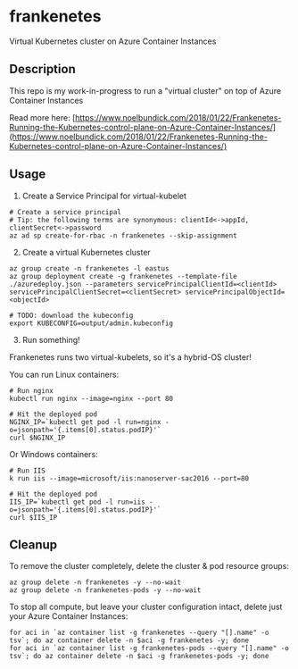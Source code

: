 # frankenetes

Virtual Kubernetes cluster on Azure Container Instances

## Description

This repo is my work-in-progress to run a "virtual cluster" on top of Azure Container Instances

Read more here:
[https://www.noelbundick.com/2018/01/22/Frankenetes-Running-the-Kubernetes-control-plane-on-Azure-Container-Instances/](https://www.noelbundick.com/2018/01/22/Frankenetes-Running-the-Kubernetes-control-plane-on-Azure-Container-Instances/)

## Usage

1. Create a Service Principal for virtual-kubelet

```shell
# Create a service principal
# Tip: the following terms are synonymous: clientId<->appId, clientSecret<->password
az ad sp create-for-rbac -n frankenetes --skip-assignment
```

2. Create a virtual Kubernetes cluster

```shell
az group create -n frankenetes -l eastus
az group deployment create -g frankenetes --template-file ./azuredeploy.json --parameters servicePrincipalClientId=<clientId> servicePrincipalClientSecret=<clientSecret> servicePrincipalObjectId=<objectId>

# TODO: download the kubeconfig
export KUBECONFIG=output/admin.kubeconfig
```

3. Run something!

Frankenetes runs two virtual-kubelets, so it's a hybrid-OS cluster!

You can run Linux containers:

```shell
# Run nginx
kubectl run nginx --image=nginx --port 80

# Hit the deployed pod
NGINX_IP=`kubectl get pod -l run=nginx -o=jsonpath='{.items[0].status.podIP}'`
curl $NGINX_IP
```

Or Windows containers:

```shell
# Run IIS
k run iis --image=microsoft/iis:nanoserver-sac2016 --port=80

# Hit the deployed pod
IIS_IP=`kubectl get pod -l run=iis -o=jsonpath='{.items[0].status.podIP}'`
curl $IIS_IP
```

## Cleanup

To remove the cluster completely, delete the cluster & pod resource groups:

```shell
az group delete -n frankenetes -y --no-wait
az group delete -n frankenetes-pods -y --no-wait
```

To stop all compute, but leave your cluster configuration intact, delete just your Azure Container Instances:

```shell
for aci in `az container list -g frankenetes --query "[].name" -o tsv`; do az container delete -n $aci -g frankenetes -y; done
for aci in `az container list -g frankenetes-pods --query "[].name" -o tsv`; do az container delete -n $aci -g frankenetes-pods -y; done
```